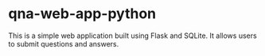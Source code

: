 # qna-web-app-python
This is a simple web application built using Flask and SQLite. It allows users to submit questions and answers.
